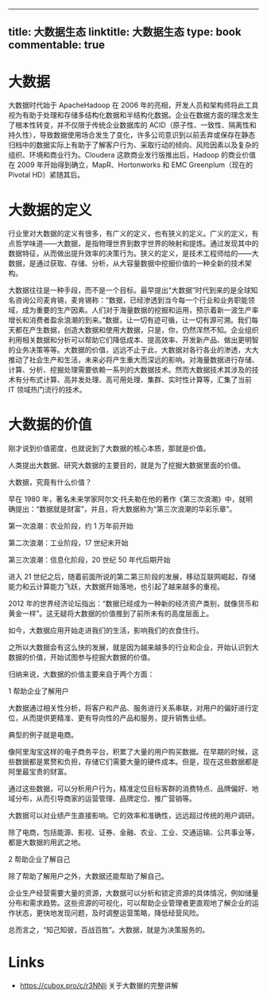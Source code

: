 
---
title: 大数据生态
linktitle: 大数据生态
type: book
commentable: true
---

# 大数据

大数据时代始于 ApacheHadoop 在 2006 年的亮相，开发人员和架构师将此工具视为有助于处理和存储多结构化数据和半结构化数据。企业在数据方面的理念发生了根本性转变，并不仅限于传统企业数据库的 ACID（原子性、一致性、隔离性和持久性），导致数据使用场合发生了变化，许多公司意识到以前丢弃或保存在静态归档中的数据实际上有助于了解客户行为、采取行动的倾向、风险因素以及复杂的组织、环境和商业行为。Cloudera 这款商业发行版推出后，Hadoop 的商业价值在 2009 年开始得到确立，MapR、Hortonworks 和 EMC Greenplum（现在的 Pivotal HD）紧随其后。

# 大数据的定义

行业里对大数据的定义有很多，有广义的定义，也有狭义的定义。广义的定义，有点哲学味道——大数据，是指物理世界到数字世界的映射和提炼。通过发现其中的数据特征，从而做出提升效率的决策行为。狭义的定义，是技术工程师给的——大数据，是通过获取、存储、分析，从大容量数据中挖掘价值的一种全新的技术架构。

大数据往往是一种手段，而不是一个目标。最早提出“大数据”时代到来的是全球知名咨询公司麦肯锡，麦肯锡称：“数据，已经渗透到当今每一个行业和业务职能领域，成为重要的生产因素。人们对于海量数据的挖掘和运用，预示着新一波生产率增长和消费者盈余浪潮的到来。”数据，让一切有迹可循，让一切有源可溯。我们每天都在产生数据，创造大数据和使用大数据，只是，你，仍然浑然不知。企业组织利用相关数据和分析可以帮助它们降低成本、提高效率、开发新产品、做出更明智的业务决策等等。大数据的价值，远远不止于此，大数据对各行各业的渗透，大大推动了社会生产和生活，未来必将产生重大而深远的影响。对海量数据进行存储、计算、分析、挖掘处理需要依赖一系列的大数据技术。然而大数据技术其涉及的技术有分布式计算、高并发处理、高可用处理、集群、实时性计算等，汇集了当前 IT 领域热门流行的技术。

# 大数据的价值

刚才说到价值密度，也就说到了大数据的核心本质，那就是价值。

人类提出大数据、研究大数据的主要目的，就是为了挖掘大数据里面的价值。

大数据，究竟有什么价值？

早在 1980 年，著名未来学家阿尔文·托夫勒在他的著作《第三次浪潮》中，就明确提出：“数据就是财富”，并且，将大数据称为“第三次浪潮的华彩乐章”。

第一次浪潮：农业阶段，约 1 万年前开始

第二次浪潮：工业阶段，17 世纪末开始

第三次浪潮：信息化阶段，20 世纪 50 年代后期开始

进入 21 世纪之后，随着前面所说的第二第三阶段的发展，移动互联网崛起，存储能力和云计算能力飞跃，大数据开始落地，也引起了越来越多的重视。

2012 年的世界经济论坛指出：“数据已经成为一种新的经济资产类别，就像货币和黄金一样”。这无疑将大数据的价值推到了前所未有的高度层面上。

如今，大数据应用开始走进我们的生活，影响我们的衣食住行。

之所以大数据会有这么快的发展，就是因为越来越多的行业和企业，开始认识到大数据的价值，开始试图参与挖掘大数据的价值。

归纳来说，大数据的价值主要来自于两个方面：

1 帮助企业了解用户

大数据通过相关性分析，将客户和产品、服务进行关系串联，对用户的偏好进行定位，从而提供更精准、更有导向性的产品和服务，提升销售业绩。

典型的例子就是电商。

像阿里淘宝这样的电子商务平台，积累了大量的用户购买数据。在早期的时候，这些数据都是累赘和负担，存储它们需要大量的硬件成本。但是，现在这些数据都是阿里最宝贵的财富。

通过这些数据，可以分析用户行为，精准定位目标客群的消费特点、品牌偏好、地域分布，从而引导商家的运营管理、品牌定位、推广营销等。

大数据可以对业绩产生直接影响。它的效率和准确性，远远超过传统的用户调研。

除了电商，包括能源、影视、证券、金融、农业、工业、交通运输、公共事业等，都是大数据的用武之地。

2 帮助企业了解自己

除了帮助了解用户之外，大数据还能帮助了解自己。

企业生产经营需要大量的资源，大数据可以分析和锁定资源的具体情况，例如储量分布和需求趋势。这些资源的可视化，可以帮助企业管理者更直观地了解企业的运作状态，更快地发现问题，及时调整运营策略，降低经营风险。

总而言之，“知己知彼，百战百胜”。大数据，就是为决策服务的。

# Links

- https://cubox.pro/c/r3NNli 关于大数据的完整讲解
    